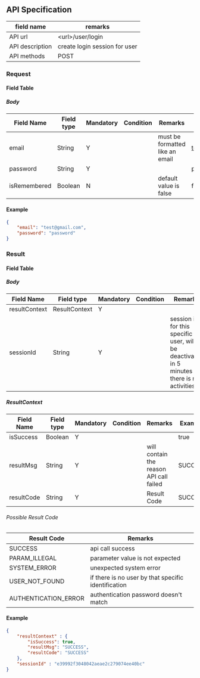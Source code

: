 ## API Specification

| field name      | remarks                       |
| --------------- | ----------------------------- |
| API url         | \<url\>/user/login            |
| API description | create login session for user |
| API methods     | POST                          |

### Request
#### Field Table

##### Body

| Field Name   | Field type | Mandatory | Condition | Remarks                         | Example        |
| ------------ | ---------- | --------- | --------- | ------------------------------- | -------------- |
| email        | String     | Y         |           | must be formatted like an email | test@gmail.com |
| password     | String     | Y         |           |                                 | password       |
| isRemembered | Boolean    | N         |           | default value is false          | false          |

#### Example

```json
{
    "email": "test@gmail.com",
    "password": "password"
}
```

### Result
#### Field Table

##### Body


| Field Name    | Field type    | Mandatory | Condition | Remarks                                                                                       | Example                          |
| ------------- | ------------- | --------- | --------- | --------------------------------------------------------------------------------------------- | -------------------------------- |
| resultContext | ResultContext | Y         |           |                                                                                               |                                  |
| sessionId     | String        | Y         |           | session id for this specific user, will be deactivated in 5 minutes if there is no activities | e39992f3048042aeae2c279074ee40bc |

##### ResultContext

| Field Name | Field type | Mandatory | Condition | Remarks                                 | Example |
| ---------- | ---------- | --------- | --------- | --------------------------------------- | ------- |
| isSuccess  | Boolean    | Y         |           |                                         | true    |
| resultMsg  | String     | Y         |           | will contain the reason API call failed | SUCCESS |
| resultCode | String     | Y         |           | Result Code                             | SUCCESS |

###### Possible Result Code
| Result Code          | Remarks                                             |
| -------------------- | --------------------------------------------------- |
| SUCCESS              | api call success                                    |
| PARAM_ILLEGAL        | parameter value is not expected                     |
| SYSTEM_ERROR         | unexpected system error                             |
| USER_NOT_FOUND       | if there is no user by that specific identification |
| AUTHENTICATION_ERROR | authentication password doesn't match               |

#### Example

```json
{
    "resultContext" : {
        "isSuccess": true,
        "resultMsg": "SUCCESS",
        "resultCode": "SUCCESS"
    },
    "sessionId" : "e39992f3048042aeae2c279074ee40bc"
}
```